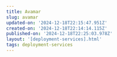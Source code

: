 ```yaml
---
title: Avamar
slug: avamar
updated-on: '2024-12-18T22:15:47.951Z'
created-on: '2024-12-18T22:14:14.115Z'
published-on: '2024-12-18T22:25:03.978Z'
layout: '[deployment-services].html'
tags: deployment-services
---
```



